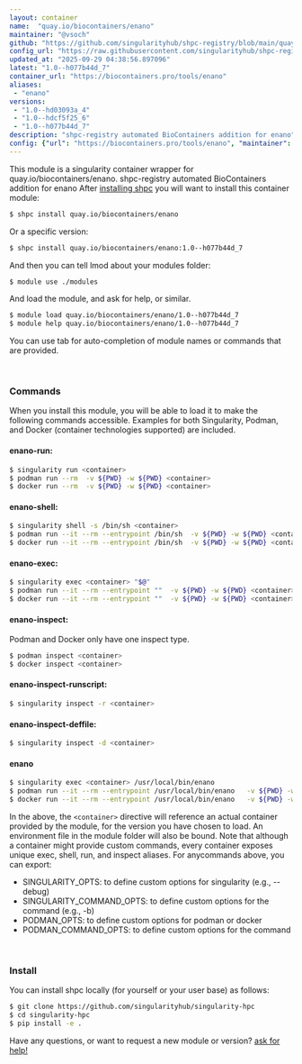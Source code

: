 ```yaml
---
layout: container
name:  "quay.io/biocontainers/enano"
maintainer: "@vsoch"
github: "https://github.com/singularityhub/shpc-registry/blob/main/quay.io/biocontainers/enano/container.yaml"
config_url: "https://raw.githubusercontent.com/singularityhub/shpc-registry/main/quay.io/biocontainers/enano/container.yaml"
updated_at: "2025-09-29 04:38:56.897096"
latest: "1.0--h077b44d_7"
container_url: "https://biocontainers.pro/tools/enano"
aliases:
 - "enano"
versions:
 - "1.0--hd03093a_4"
 - "1.0--hdcf5f25_6"
 - "1.0--h077b44d_7"
description: "shpc-registry automated BioContainers addition for enano"
config: {"url": "https://biocontainers.pro/tools/enano", "maintainer": "@vsoch", "description": "shpc-registry automated BioContainers addition for enano", "latest": {"1.0--h077b44d_7": "sha256:9da1b28b7beedf2d346d53986ee5aa1a44b7fcf3a43580eef9e435163abcdf28"}, "tags": {"1.0--hd03093a_4": "sha256:835b9b948b72fe01ed278456a988114190286596b31c0c6fbfc45ae67eea3141", "1.0--hdcf5f25_6": "sha256:a3f5a4dab505b0704d9f4c3a627e5f9e1554c075c292731dcb2dea6183cf9ab9", "1.0--h077b44d_7": "sha256:9da1b28b7beedf2d346d53986ee5aa1a44b7fcf3a43580eef9e435163abcdf28"}, "docker": "quay.io/biocontainers/enano", "aliases": {"enano": "/usr/local/bin/enano"}}
---
```


This module is a singularity container wrapper for quay.io/biocontainers/enano.
shpc-registry automated BioContainers addition for enano
After [installing shpc](#install) you will want to install this container module:


```bash
$ shpc install quay.io/biocontainers/enano
```

Or a specific version:

```bash
$ shpc install quay.io/biocontainers/enano:1.0--h077b44d_7
```

And then you can tell lmod about your modules folder:

```bash
$ module use ./modules
```

And load the module, and ask for help, or similar.

```bash
$ module load quay.io/biocontainers/enano/1.0--h077b44d_7
$ module help quay.io/biocontainers/enano/1.0--h077b44d_7
```

You can use tab for auto-completion of module names or commands that are provided.

<br>

### Commands

When you install this module, you will be able to load it to make the following commands accessible.
Examples for both Singularity, Podman, and Docker (container technologies supported) are included.

#### enano-run:

```bash
$ singularity run <container>
$ podman run --rm  -v ${PWD} -w ${PWD} <container>
$ docker run --rm  -v ${PWD} -w ${PWD} <container>
```

#### enano-shell:

```bash
$ singularity shell -s /bin/sh <container>
$ podman run --it --rm --entrypoint /bin/sh  -v ${PWD} -w ${PWD} <container>
$ docker run --it --rm --entrypoint /bin/sh  -v ${PWD} -w ${PWD} <container>
```

#### enano-exec:

```bash
$ singularity exec <container> "$@"
$ podman run --it --rm --entrypoint ""  -v ${PWD} -w ${PWD} <container> "$@"
$ docker run --it --rm --entrypoint ""  -v ${PWD} -w ${PWD} <container> "$@"
```

#### enano-inspect:

Podman and Docker only have one inspect type.

```bash
$ podman inspect <container>
$ docker inspect <container>
```

#### enano-inspect-runscript:

```bash
$ singularity inspect -r <container>
```

#### enano-inspect-deffile:

```bash
$ singularity inspect -d <container>
```


#### enano

```bash
$ singularity exec <container> /usr/local/bin/enano
$ podman run --it --rm --entrypoint /usr/local/bin/enano   -v ${PWD} -w ${PWD} <container> -c " $@"
$ docker run --it --rm --entrypoint /usr/local/bin/enano   -v ${PWD} -w ${PWD} <container> -c " $@"
```



In the above, the `<container>` directive will reference an actual container provided
by the module, for the version you have chosen to load. An environment file in the
module folder will also be bound. Note that although a container
might provide custom commands, every container exposes unique exec, shell, run, and
inspect aliases. For anycommands above, you can export:

 - SINGULARITY_OPTS: to define custom options for singularity (e.g., --debug)
 - SINGULARITY_COMMAND_OPTS: to define custom options for the command (e.g., -b)
 - PODMAN_OPTS: to define custom options for podman or docker
 - PODMAN_COMMAND_OPTS: to define custom options for the command

<br>

### Install

You can install shpc locally (for yourself or your user base) as follows:

```bash
$ git clone https://github.com/singularityhub/singularity-hpc
$ cd singularity-hpc
$ pip install -e .
```

Have any questions, or want to request a new module or version? [ask for help!](https://github.com/singularityhub/singularity-hpc/issues)